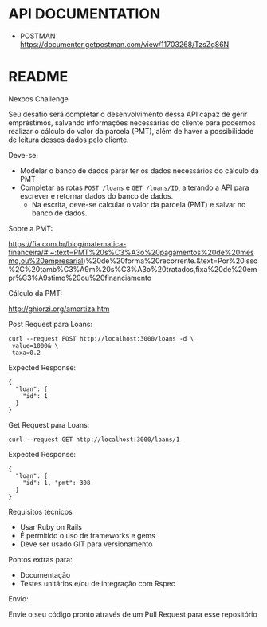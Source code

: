 # API DOCUMENTATION

- POSTMAN
  https://documenter.getpostman.com/view/11703268/TzsZq86N

# README

Nexoos Challenge

Seu desafio será completar o desenvolvimento dessa API capaz de gerir empréstimos, salvando informações necessárias do cliente para podermos realizar o cálculo do valor da parcela (PMT), além de haver a possibilidade de leitura desses dados pelo cliente.

Deve-se:

- Modelar o banco de dados parar ter os dados necessários do cálculo da PMT
- Completar as rotas `POST /loans` e `GET /loans/ID`, alterando a API para escrever e retornar dados do banco de dados.
  - Na escrita, deve-se calcular o valor da parcela (PMT) e salvar no banco de dados.

Sobre a PMT:

https://fia.com.br/blog/matematica-financeira/#:~:text=PMT%20s%C3%A3o%20pagamentos%20de%20mesmo,ou%20empresarial)%20de%20forma%20recorrente.&text=Por%20isso%2C%20tamb%C3%A9m%20s%C3%A3o%20tratados,fixa%20de%20empr%C3%A9stimo%20ou%20financiamento

Cálculo da PMT:

http://ghiorzi.org/amortiza.htm

Post Request para Loans:

```
curl --request POST http://localhost:3000/loans -d \
 value=1000& \
 taxa=0.2
```

Expected Response:

```
{
  "loan": {
    "id": 1
  }
}
```

Get Request para Loans:

`curl --request GET http://localhost:3000/loans/1`

Expected Response:

```
{
  "loan": {
    "id": 1, "pmt": 308
  }
}
```

Requisitos técnicos

- Usar Ruby on Rails
- É permitido o uso de frameworks e gems
- Deve ser usado GIT para versionamento

Pontos extras para:

- Documentação
- Testes unitários e/ou de integração com Rspec

Envio:

Envie o seu código pronto através de um Pull Request para esse repositório
